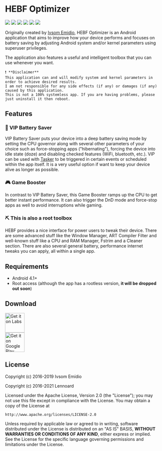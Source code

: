 
# HEBF Optimizer   
 ![]( https://img.shields.io/github/license/Lennoard/hebf-android)     ![](https://img.shields.io/badge/requires-root-red) ![](https://img.shields.io/github/languages/count/Lennoard/hebf-android) ![](https://img.shields.io/github/languages/top/Lennoard/hebf-android) ![](https://img.shields.io/github/contributors/Lennoard/hebf-android) ![](https://img.shields.io/github/last-commit/Lennoard/hebf-android)

 
Originally created by [Ivsom  Emidio](http://forum.xda-developers.com/member.php?u=5968361/), HEBF Optimizer is an Android application that aims to improve how your device performs and focuses on battery saving by adjusting Android system and/or kernel parameters using superuser privileges.

The application also features a useful and intelligent toolbox that you can use whenever you want.

```
❗ **Disclaimer**
This application can and will modify system and kernel parameters in order to achieve desired results. 
I am not responsible for any side effects (if any) or damages (if any) caused by this application. 
This is not a 100% systemless app. If you are having problems, please just uninstall it then reboot.
```

## Features
### 🔋 VIP Battery Saver
VIP Battery Saver puts your device into a deep battery saving mode by setting the CPU governor along with several other parameters  of your choice such as force-stopping apps ("hibernating"), forcing the device into idle state (doze) and disabling checked features (WiFi, bluetooth, etc.). VIP  can be  used with [Tasker](https://tasker.joaoapps.com/) to be  triggered in certain events or scheduled within the app itself. It is a very useful option if want to keep your device alive as longer as possible.

### [](https://github.com/Lennoard/hebf-android#-game-booster)
  
### 🎮 Game Booster
In contrast to VIP Battery Saver, this Game Booster ramps up the CPU to get better instant performance. It can also trigger the DnD mode and force-stop apps as well to avoid interruptions while gaming.
  
### ⛏ This is also a root toolbox
HEBF provides a nice interface for power users to tweak their device. There are some advanced stuff like the Window Manager, ART Compiler Filter and well-known stuff like a CPU and RAM Manager, Fstrim and a Cleaner section. There are also several general battery, performance internet tweaks you can apply, all within a single app.

## Requirements
-   Android 4.1+
-   Root access (although the app has a rootless version,  **it will be dropped out soon**)


## Download  
 <a href='https://labs.xda-developers.com/store/app/com.androidvip.hebf'><img alt='Get it on Labs' height="64" src='https://i.imgur.com/Pz29bXH.png'/></a>  
<a href='https://play.google.com/store/apps/details?id=com.androidvip.hebf&pcampaignid=pcampaignidMKT-Other-global-all-co-prtnr-py-PartBadge-Mar2515-1'><img alt='Get it on Google Play' height="64" src='https://play.google.com/intl/en_us/badges/static/images/badges/en_badge_web_generic.png'/></a>


## License  
Copyright (c) 2016-2019 Ivsom Emídio

Copyright (c) 2016-2021 Lennoard

Licensed under the Apache License, Version 2.0 (the "License");
you may not use this file except in compliance with the License.
You may obtain a copy of the License at

    http://www.apache.org/licenses/LICENSE-2.0

Unless required by applicable law or agreed to in writing, software
distributed under the License is distributed on an "AS IS" BASIS,
**WITHOUT WARRANTIES OR CONDITIONS OF ANY KIND**, either express or implied.
See the License for the specific language governing permissions and
limitations under the License.

